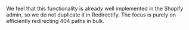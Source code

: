 We feel that this functionality is already well implemented in the Shopify
admin, so we do not duplicate it in Redirectify. The focus is purely on
efficiently redirecting 404 paths in bulk.
